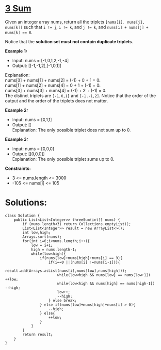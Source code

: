 # [3 Sum](https://leetcode.com/problems/3sum/) 

Given an integer array nums, return all the triplets `[nums[i], nums[j], nums[k]]` such that `i != j`, `i != k`, and `j != k`, and `nums[i] + nums[j] + nums[k] == 0`.

Notice that the **solution set must not contain duplicate triplets**.

**Example 1:**

- Input: nums = [-1,0,1,2,-1,-4]
- Output: [[-1,-1,2],[-1,0,1]]

Explanation: \
nums[0] + nums[1] + nums[2] = (-1) + 0 + 1 = 0. \
nums[1] + nums[2] + nums[4] = 0 + 1 + (-1) = 0. \
nums[0] + nums[3] + nums[4] = (-1) + 2 + (-1) = 0. \
The distinct triplets are `[-1,0,1]` and `[-1,-1,2]`.
Notice that the order of the output and the order of the triplets does not matter.

**Example 2:**

- Input: nums = [0,1,1]
- Output: []\
Explanation: The only possible triplet does not sum up to 0.

**Example 3:**

- Input: nums = [0,0,0]
- Output: [[0,0,0]]\
Explanation: The only possible triplet sums up to 0.


**Constraints:**

- 3 <= nums.length <= 3000
- -105 <= nums[i] <= 105

# Solutions:

```agsl
class Solution {
    public List<List<Integer>> threeSum(int[] nums) {
        if (nums.length<3) return Collections.emptyList();
        List<List<Integer>> result = new ArrayList<>();
        int low,high; 
        Arrays.sort(nums);
        for(int i=0;i<nums.length;i++){
            low = i+1;
            high = nums.length-1;
            while(low<high){
                if(nums[low]+nums[high]+nums[i] == 0){
                    if(i==0 ||(nums[i] !=nums[i-1])){
                        result.add(Arrays.asList(nums[i],nums[low],nums[high]));
                        while(low<high && nums[low] == nums[low+1]) ++low;
                        while(low<high && nums[high] == nums[high-1]) --high;
                        low++;
                        --high;
                    } else break;   
                } else if(nums[low]+nums[high]+nums[i] > 0){
                    --high;
                } else{
                    ++low;
                }
            }
        }
        return result;
    }
}
```